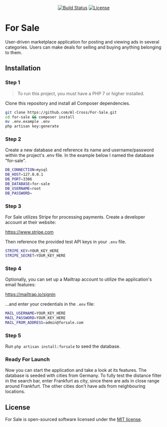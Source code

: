 
<p align="center">
<a href="https://travis-ci.org/laravel/framework"><img src="https://travis-ci.org/laravel/framework.svg" alt="Build Status"></a>
<a href="https://packagist.org/packages/laravel/framework"><img src="https://poser.pugx.org/laravel/framework/license.svg" alt="License"></a>
</p>

# For Sale
User-driven marketplace application for posting and viewing ads in several categories. Users can make deals for selling and buying anything belonging to them.

## Installation

### Step 1

> To run this project, you must have a PHP 7 or higher installed.

Clone this repository and install all Composer dependencies.

```bash
git clone https://github.com/Al-Cross/For-Sale.git
cd for-sale && composer install
mv .env.example .env
php artisan key:generate
```

### Step 2
Create a new database and reference its name and username/password within the project's .env file. In the example below I named the database "for-sale".

```bash
DB_CONNECTION=mysql
DB_HOST=127.0.0.1
DB_PORT=3306
DB_DATABASE=for-sale
DB_USERNAME=root
DB_PASSWORD=
```

### Step 3
For Sale utilizes Stripe for processing payments. Create a developer account at their website:

https://www.stripe.com

Then reference the provided test API keys in your `.env` file.

```bash
STRIPE_KEY=YOUR_KEY_HERE
STRIPE_SECRET=YOUR_KEY_HERE
```

### Step 4
Optionally, you can set up a Mailtrap account to utilize the application's email features:

https://mailtrap.io/signin

...and enter your credentials in the `.env` file:

```bash
MAIL_USERNAME=YOUR_KEY_HERE
MAIL_PASSWORD=YOUR_KEY_HERE
MAIL_FROM_ADDRESS=admin@forsale.com
```

### Step 5

Run `php artisan install:forsale` to seed the database.

### Ready For Launch
Now you can start the application and take a look at its features. The database is seeded with cities from Germany. To fully test the distance filter in the search bar, enter Frankfurt as city, since there are ads in close range around Frankfurt. The other cities don't have ads from neighbouring locations.

## License

For Sale is open-sourced software licensed under the [MIT license](https://opensource.org/licenses/MIT).
